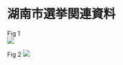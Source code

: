 # 湖南市選挙関連資料

Fig 1  
![](https://user-images.githubusercontent.com/88083908/128006474-3c21a47e-dc85-428a-a0e8-ebe3f0d8cb1c.png)

Fig 2
![](https://user-images.githubusercontent.com/88083908/128598279-b7794efb-938b-4659-ab3f-3257bd864b73.png)


